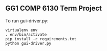 ## GG1 COMP 6130 Term Project

To run gui-driver.py:
```
virtualenv env
. env/bin/activate
pip install -r requirements.txt
python gui-driver.py
```
